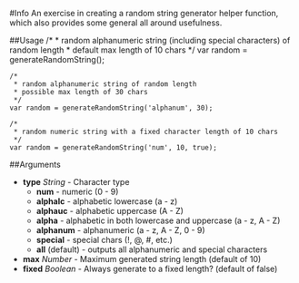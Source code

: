 #Info
An exercise in creating a random string generator helper function, which also provides some general all around usefulness.

##Usage
    /* 
     * random alphanumeric string (including special characters) of random length 
     * default max length of 10 chars
     */
    var random = generateRandomString();

    /*
     * random alphanumeric string of random length 
     * possible max length of 30 chars
     */
    var random = generateRandomString('alphanum', 30);

    /*
     * random numeric string with a fixed character length of 10 chars
     */
    var random = generateRandomString('num', 10, true);


##Arguments
* **type** *String* - Character type
  - **num** - numeric (0 - 9)
  - **alphalc** - alphabetic lowercase (a - z)
  - **alphauc** - alphabetic uppercase (A - Z)
  - **alpha** - alphabetic in both lowercase and uppercase (a - z, A - Z)
  - **alphanum** - alphanumeric (a - z, A - Z, 0 - 9)
  - **special** - special chars (!, @, #, etc.)
  - **all** (default) - outputs all alphanumeric and special characters
* **max** *Number* - Maximum generated string length (default of 10)
* **fixed** *Boolean* - Always generate to a fixed length? (default of false)